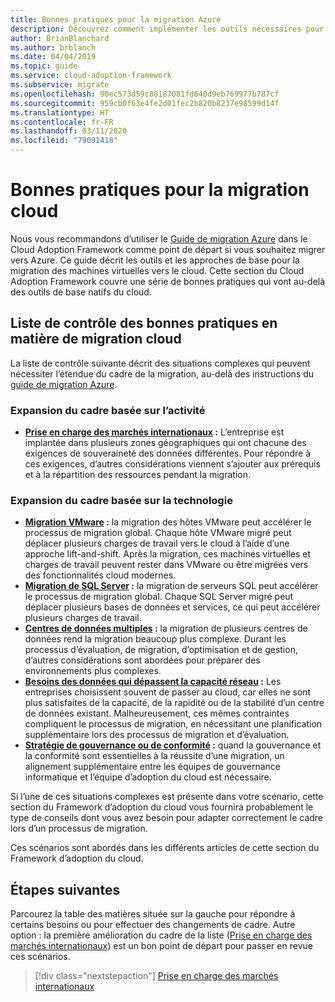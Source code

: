 ```yaml
---
title: Bonnes pratiques pour la migration Azure
description: Découvrez comment implémenter les outils nécessaires pour vous conformer aux bonnes pratiques en matière de migration cloud à l’aide du Cloud Adoption Framework pour Azure.
author: BrianBlanchard
ms.author: brblanch
ms.date: 04/04/2019
ms.topic: guide
ms.service: cloud-adoption-framework
ms.subservice: migrate
ms.openlocfilehash: 90ec573d59c88187081fd640d9eb769977b787cf
ms.sourcegitcommit: 959cb0f63e4fe2d01fec2b820b8237e98599d14f
ms.translationtype: HT
ms.contentlocale: fr-FR
ms.lasthandoff: 03/11/2020
ms.locfileid: "79091418"
---
```

# <a name="best-practices-for-cloud-migration"></a>Bonnes pratiques pour la migration cloud

Nous vous recommandons d’utiliser le [Guide de migration Azure](../azure-migration-guide/index.md) dans le Cloud Adoption Framework comme point de départ si vous souhaitez migrer vers Azure. Ce guide décrit les outils et les approches de base pour la migration des machines virtuelles vers le cloud. Cette section du Cloud Adoption Framework couvre une série de bonnes pratiques qui vont au-delà des outils de base natifs du cloud.

## <a name="cloud-migration-best-practice-checklist"></a>Liste de contrôle des bonnes pratiques en matière de migration cloud

La liste de contrôle suivante décrit des situations complexes qui peuvent nécessiter l’étendue du cadre de la migration, au-delà des instructions du [guide de migration Azure](../azure-migration-guide/index.md).

### <a name="business-driven-scope-expansion"></a>Expansion du cadre basée sur l’activité

- **[Prise en charge des marchés internationaux](./multiple-regions.md) :** L’entreprise est implantée dans plusieurs zones géographiques qui ont chacune des exigences de souveraineté des données différentes. Pour répondre à ces exigences, d’autres considérations viennent s’ajouter aux prérequis et à la répartition des ressources pendant la migration.

### <a name="technology-driven-scope-expansion"></a>Expansion du cadre basée sur la technologie

- **[Migration VMware](./vmware-host.md) :** la migration des hôtes VMware peut accélérer le processus de migration global. Chaque hôte VMware migré peut déplacer plusieurs charges de travail vers le cloud à l’aide d’une approche lift-and-shift. Après la migration, ces machines virtuelles et charges de travail peuvent rester dans VMware ou être migrées vers des fonctionnalités cloud modernes.
- **[Migration de SQL Server](./sql-migration.md) :** la migration de serveurs SQL peut accélérer le processus de migration global. Chaque SQL Server migré peut déplacer plusieurs bases de données et services, ce qui peut accélérer plusieurs charges de travail.
- **[Centres de données multiples](./multiple-datacenters.md) :** la migration de plusieurs centres de données rend la migration beaucoup plus complexe. Durant les processus d’évaluation, de migration, d’optimisation et de gestion, d’autres considérations sont abordées pour préparer des environnements plus complexes.
- **[Besoins des données qui dépassent la capacité réseau](./network-capacity-exceeded.md) :** Les entreprises choisissent souvent de passer au cloud, car elles ne sont plus satisfaites de la capacité, de la rapidité ou de la stabilité d’un centre de données existant. Malheureusement, ces mêmes contraintes compliquent le processus de migration, en nécessitant une planification supplémentaire lors des processus de migration et d’évaluation.
- **[Stratégie de gouvernance ou de conformité](./governance-or-compliance.md) :** quand la gouvernance et la conformité sont essentielles à la réussite d’une migration, un alignement supplémentaire entre les équipes de gouvernance informatique et l’équipe d’adoption du cloud est nécessaire.

Si l’une de ces situations complexes est présente dans votre scénario, cette section du Framework d’adoption du cloud vous fournira probablement le type de conseils dont vous avez besoin pour adapter correctement le cadre lors d’un processus de migration.

Ces scénarios sont abordés dans les différents articles de cette section du Framework d’adoption du cloud.

## <a name="next-steps"></a>Étapes suivantes

Parcourez la table des matières située sur la gauche pour répondre à certains besoins ou pour effectuer des changements de cadre. Autre option : la première amélioration du cadre de la liste ([Prise en charge des marchés internationaux](./multiple-regions.md)) est un bon point de départ pour passer en revue ces scénarios.

> [!div class="nextstepaction"]
> [Prise en charge des marchés internationaux](./multiple-regions.md)
